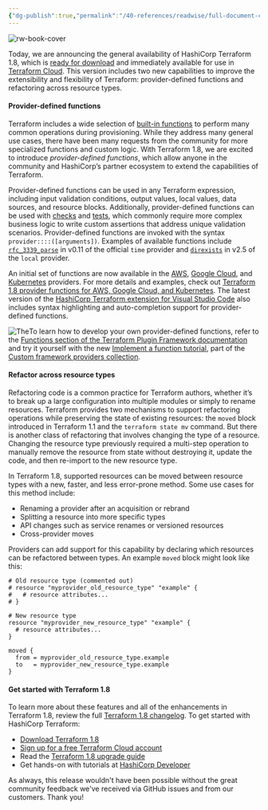 ```yaml
---
{"dg-publish":true,"permalink":"/40-references/readwise/full-document-contents/terraform-1-8-improves-extensibility-with-provider-defined-functions/","tags":["rw/articles"]}
---
```


![rw-book-cover](https://www.datocms-assets.com/2885/1712694043-share-terraform-1-8-improves-extensibility-with-provider-defined-functions.png?w=1200&h=630&fit=crop&auto=format)

Today, we are announcing the general availability of HashiCorp Terraform 1.8, which is [ready for download](https://developer.hashicorp.com/terraform/downloads) and immediately available for use in [Terraform Cloud](https://www.hashicorp.com/products/terraform). This version includes two new capabilities to improve the extensibility and flexibility of Terraform: provider-defined functions and refactoring across resource types.

#### Provider-defined functions

Terraform includes a wide selection of [built-in functions](https://developer.hashicorp.com/terraform/language/functions) to perform many common operations during provisioning. While they address many general use cases, there have been many requests from the community for more specialized functions and custom logic. With Terraform 1.8, we are excited to introduce *provider-defined functions*, which allow anyone in the community and HashiCorp’s partner ecosystem to extend the capabilities of Terraform.

Provider-defined functions can be used in any Terraform expression, including input validation conditions, output values, local values, data sources, and resource blocks. Additionally, provider-defined functions can be used with [checks](https://developer.hashicorp.com/terraform/language/checks) and [tests](https://developer.hashicorp.com/terraform/language/tests), which commonly require more complex business logic to write custom assertions that address unique validation scenarios. Provider-defined functions are invoked with the syntax `provider::::([arguments])`. Examples of available functions include [`rfc_3339_parse`](https://registry.terraform.io/providers/hashicorp/time/latest/docs/functions/rfc3339_parse) in v0.11 of the official `time` provider and [`direxists`](https://registry.terraform.io/providers/hashicorp/local/latest/docs/functions/direxists) in v2.5 of the `local` provider.

An initial set of functions are now available in the [AWS](https://registry.terraform.io/providers/hashicorp/aws/latest), [Google Cloud](https://registry.terraform.io/providers/hashicorp/google/latest), and [Kubernetes](https://registry.terraform.io/providers/hashicorp/kubernetes/latest) providers. For more details and examples, check out [Terraform 1.8 provider functions for AWS, Google Cloud, and Kubernetes](https://www.hashicorp.com/blog/terraform-1-8-adds-provider-functions-for-aws-google-cloud-and-kubernetes). The latest version of the [HashiCorp Terraform extension for Visual Studio Code](https://marketplace.visualstudio.com/items?itemName=HashiCorp.terraform) also includes syntax highlighting and auto-completion support for provider-defined functions.

![The](https://www.datocms-assets.com/2885/1712694133-editor-screenshot.png)To learn how to develop your own provider-defined functions, refer to the [Functions section of the Terraform Plugin Framework documentation](https://developer.hashicorp.com/terraform/plugin/framework/functions) and try it yourself with the new [Implement a function tutorial](https://developer.hashicorp.com/terraform/tutorials/providers-plugin-framework/providers-plugin-framework-functions), part of the [Custom framework providers collection](https://developer.hashicorp.com/terraform/tutorials/providers-plugin-framework).

#### Refactor across resource types

Refactoring code is a common practice for Terraform authors, whether it’s to break up a large configuration into multiple modules or simply to rename resources. Terraform provides two mechanisms to support refactoring operations while preserving the state of existing resources: the `moved` block introduced in Terraform 1.1 and the `terraform state mv` command. But there is another class of refactoring that involves changing the type of a resource. Changing the resource type previously required a multi-step operation to manually remove the resource from state without destroying it, update the code, and then re-import to the new resource type.

In Terraform 1.8, supported resources can be moved between resource types with a new, faster, and less error-prone method. Some use cases for this method include:

* Renaming a provider after an acquisition or rebrand
* Splitting a resource into more specific types
* API changes such as service renames or versioned resources
* Cross-provider moves

Providers can add support for this capability by declaring which resources can be refactored between types. An example `moved` block might look like this:

```
# Old resource type (commented out)
# resource "myprovider_old_resource_type" "example" {
#   # resource attributes...
# }

# New resource type
resource "myprovider_new_resource_type" "example" {
  # resource attributes...
}

moved {
  from = myprovider_old_resource_type.example
  to   = myprovider_new_resource_type.example
}

```
#### Get started with Terraform 1.8

To learn more about these features and all of the enhancements in Terraform 1.8, review the full [Terraform 1.8 changelog](https://github.com/hashicorp/terraform/releases/tag/v1.8.0). To get started with HashiCorp Terraform:

* [Download Terraform 1.8](https://developer.hashicorp.com/terraform/downloads)
* [Sign up for a free Terraform Cloud account](https://app.terraform.io/public/signup/account)
* Read the [Terraform 1.8 upgrade guide](https://developer.hashicorp.com/terraform/language/v1.8.x/upgrade-guides)
* Get hands-on with tutorials at [HashiCorp Developer](https://developer.hashicorp.com/terraform/tutorials)

As always, this release wouldn't have been possible without the great community feedback we've received via GitHub issues and from our customers. Thank you!
